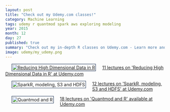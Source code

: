 ```yaml
---
layout: post
title: "Check out my Udemy.com classes!"
category: Machine Learning
tags: udemy r quantmod spark aws exploring modeling
year: 2015
month: 12
day: 27
published: true
summary: "Check out my in-depth R classes on Udemy.com - Learn more and support the Data Exploration and Machine Learning Walk-Throughs. Click link for latest discounts and coupons. Thanks for your support!"
image: udemy/my_udemy.png
---
```


<p style="text-align:center">
<p color:black">
<a href='https://www.udemy.com/practical-data-science-reducing-high-dimensional-data-in-r/?couponCode=1111' target='_blank'>
<img src="{{site.baseurl}}/img/reducing-dimensions-r-19.png" alt="Reducing High Dimensional Data in R" style='padding:2px; border:1px solid #021a40;' align="bottom" hspace="20">11 lectures on 'Reducing High Dimensional Data in R' at Udemy.com</a>
</p></p>

<p style="text-align:center">
<p color:black"><img src="{{site.baseurl}}/img/spark-r.png" alt="SparkR, modeling, S3 and HDFS" style='padding:2px; border:1px solid #021a40;' align="left" hspace="20"><a href='https://www.udemy.com/supercharge-r-with-sparkr/?couponCode=1111' target='_blank'>12 lectures on 'SparkR, modeling, S3 and HDFS' at Udemy.com</a> </p>
</p>

<p style="text-align:center">
<p color:black"><img src="{{site.baseurl}}/img/quantmod-r.png" alt="Quantmod and R" style='padding:2px; border:1px solid #021a40;' align="left" hspace="20"><a href='https://www.udemy.com/practical-data-science-analyzing-stock-market-data-with-r/?couponCode=1111' target='_blank'>18 lectures on 'Quantmod and R' available at Udemy.com</a> </p>
</p>
 
